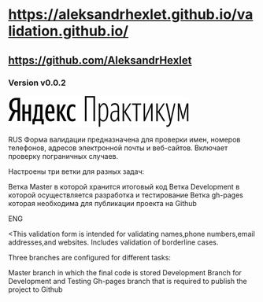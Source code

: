 # https://aleksandrhexlet.github.io/validation.github.io/
## https://github.com/AleksandrHexlet
### Version v0.0.2
![Praktikum Logo](/logo.svg)

RUS
Форма валидации предназначена для проверки имен, номеров телефонов, адресов электронной почты и веб-сайтов. Включает проверку пограничных случаев.

Настроены три ветки для разных задач:

Ветка Master в которой хранится итоговый код
Ветка Development в которой осуществляется разработка и тестирование
Ветка gh-pages которая необходима для публикации проекта на Github

ENG

<This validation form is intended for validating names,phone numbers,email addresses,and websites. Includes validation of borderline cases.

Three branches are configured for different tasks:

Master branch in which the final code is stored
Development Branch for Development and Testing
Gh-pages branch that is required to publish the project to Github
